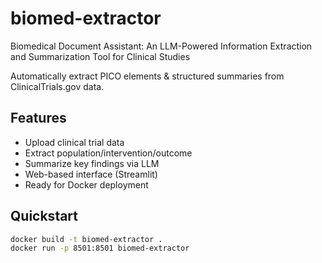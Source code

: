 # biomed-extractor
Biomedical Document Assistant: An LLM-Powered Information Extraction and Summarization Tool for Clinical Studies


Automatically extract PICO elements & structured summaries from ClinicalTrials.gov data.

## Features
- Upload clinical trial data
- Extract population/intervention/outcome
- Summarize key findings via LLM
- Web-based interface (Streamlit)
- Ready for Docker deployment

## Quickstart

```bash
docker build -t biomed-extractor .
docker run -p 8501:8501 biomed-extractor
```
